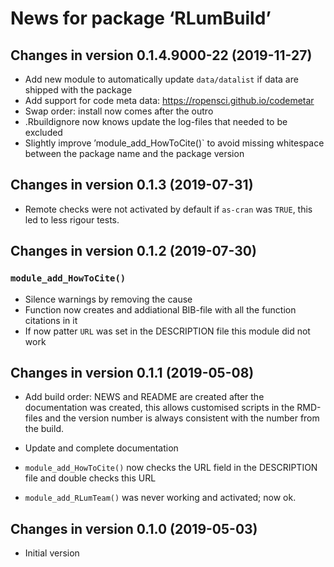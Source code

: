 




<!-- NEWS.md was auto-generated by NEWS.Rmd. Please DO NOT edit by hand!-->

# News for package ‘RLumBuild’

## Changes in version 0.1.4.9000-22 (2019-11-27)

  - Add new module to automatically update `data/datalist` if data are
    shipped with the package
  - Add support for code meta data:
    <https://ropensci.github.io/codemetar>
  - Swap order: install now comes after the outro
  - .Rbuildignore now knows update the log-files that needed to be
    excluded
  - Slightly improve ’module\_add\_HowToCite()\` to avoid missing
    whitespace between the package name and the package version

## Changes in version 0.1.3 (2019-07-31)

  - Remote checks were not activated by default if `as-cran` was `TRUE`,
    this led to less rigour tests.

## Changes in version 0.1.2 (2019-07-30)

### `module_add_HowToCite()`

  - Silence warnings by removing the cause
  - Function now creates and addiational BIB-file with all the function
    citations in it
  - If now patter `URL` was set in the DESCRIPTION file this module did
    not work

## Changes in version 0.1.1 (2019-05-08)

  - Add build order: NEWS and README are created after the documentation
    was created, this allows customised scripts in the RMD-files and the
    version number is always consistent with the number from the build.

  - Update and complete documentation

  - `module_add_HowToCite()` now checks the URL field in the DESCRIPTION
    file and double checks this URL

  - `module_add_RLumTeam()` was never working and activated; now ok.

## Changes in version 0.1.0 (2019-05-03)

  - Initial version
